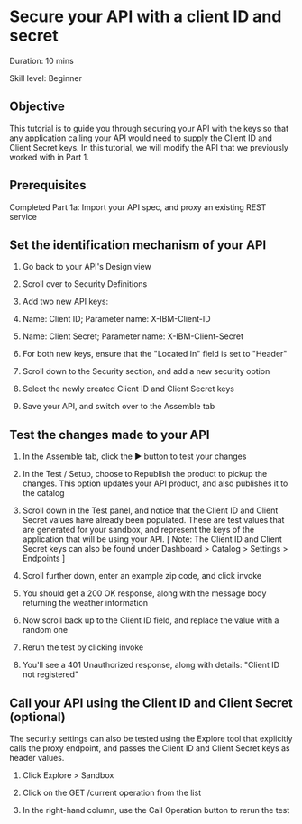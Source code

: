 # Secure your API with a client ID and secret

 
Duration: 10 mins

Skill level: Beginner
 
 
## Objective

This tutorial is to guide you through securing your API with the keys so that any application calling your API would need to supply the Client ID and Client Secret keys. In this tutorial, we will modify the API that we previously worked with in Part 1.

## Prerequisites

Completed Part 1a: Import your API spec, and proxy an existing REST service


## Set the identification mechanism of your API

1. Go back to your API's Design view

2. Scroll over to Security Definitions

3. Add two new API keys: 

4. Name: Client ID;  Parameter name: X-IBM-Client-ID

5. Name: Client Secret;  Parameter name: X-IBM-Client-Secret

6. For both new keys, ensure that the "Located In" field is set to "Header"

7. Scroll down to the Security section, and add a new security option

8. Select the newly created Client ID and Client Secret keys

9. Save your API, and switch over to the Assemble tab


  

## Test the changes made to your API

1. In the Assemble tab, click the ► button to test your changes

2. In the Test / Setup, choose to Republish the product to pickup the changes. This option updates your API product, and also publishes it to the catalog

3. Scroll down in the Test panel, and notice that the Client ID and Client Secret values have already been populated. These are test values that are generated for your sandbox, and represent the keys of the application that will be using your API. [ Note: The Client ID and Client Secret keys can also be found under  Dashboard > Catalog > Settings > Endpoints ]

4. Scroll further down, enter an example zip code, and click invoke

5. You should get a 200 OK response, along with the message body returning the weather information

6. Now scroll back up to the Client ID field, and replace the value with a random one

7. Rerun the test by clicking invoke

8. You'll see a 401 Unauthorized response, along with details: "Client ID not registered"



## Call your API using the Client ID and Client Secret (optional)

The security settings can also be tested using the Explore tool that explicitly calls the proxy endpoint, and passes the Client ID and Client Secret keys as header values.

1. Click Explore > Sandbox

2. Click on the GET /current operation from the list

3. In the right-hand column, use the Call Operation button to rerun the test


